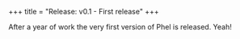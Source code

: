 +++
title = "Release: v0.1 - First release"
+++

After a year of work the very first version of Phel is released. Yeah!
